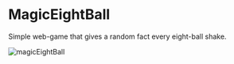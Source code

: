 # MagicEightBall
Simple web-game that gives a random fact every eight-ball shake.

![magicEightBall](https://user-images.githubusercontent.com/24930067/171306529-4ece37ab-601f-474c-855a-f5e8e3f6bf6d.gif)
